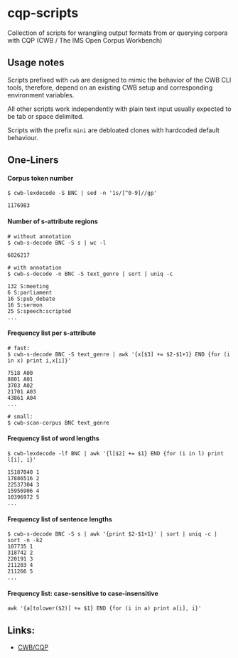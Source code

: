 # cqp-scripts
Collection of scripts for wrangling output formats from or querying corpora with CQP (CWB / The IMS Open Corpus Workbench)

## Usage notes

Scripts prefixed with `cwb` are designed to mimic the behavior of the CWB CLI tools, therefore, depend on an existing CWB setup and corresponding environment variables.

All other scripts work independently with plain text input usually expected to be tab or space delimited.

Scripts with the prefix `mini` are debloated clones with hardcoded default behaviour.

## One-Liners

#### Corpus token number

```
$ cwb-lexdecode -S BNC | sed -n '1s/[^0-9]//gp'

1176983
```

#### Number of s-attribute regions

```
# without annotation
$ cwb-s-decode BNC -S s | wc -l

6026217

# with annotation
$ cwb-s-decode -n BNC -S text_genre | sort | uniq -c

132 S:meeting
6 S:parliament
16 S:pub_debate
16 S:sermon
25 S:speech:scripted
...
```

#### Frequency list per s-attribute

```
# fast:
$ cwb-s-decode BNC -S text_genre | awk '{x[$3] += $2-$1+1} END {for (i in x) print i,x[i]}'

7518 A00
8801 A01
3703 A02
21701 A03
43861 A04
...

# small:
$ cwb-scan-corpus BNC text_genre
```

#### Frequency list of word lengths

```
$ cwb-lexdecode -lf BNC | awk '{l[$2] += $1} END {for (i in l) print l[i], i}'

15187040 1
17886516 2
22537304 3
15956906 4
10396972 5
...
```

#### Frequency list of sentence lengths

```
$ cwb-s-decode BNC -S s | awk '{print $2-$1+1}' | sort | uniq -c | sort -n -k2
107735 1
318742 2
220191 3
211203 4
211266 5
...
```

#### Frequency list: case-sensitive to case-insensitive

```
awk '{a[tolower($2)] += $1} END {for (i in a) print a[i], i}'
```

## Links:
- [CWB/CQP](https://sourceforge.net/projects/cwb/)
